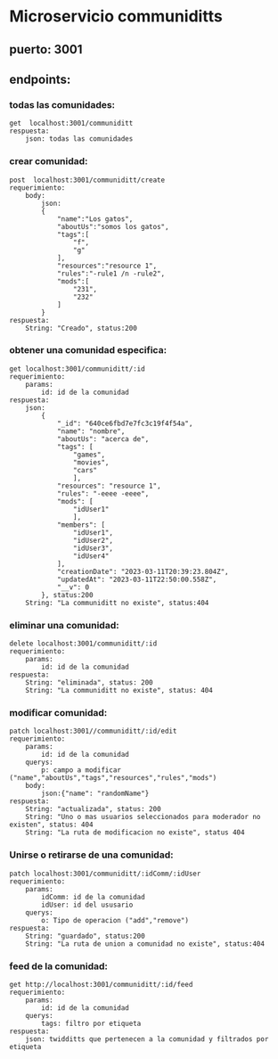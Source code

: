 # Microservicio communiditts
## puerto: 3001
## endpoints:
### todas las comunidades: 
    get  localhost:3001/communiditt
    respuesta:
        json: todas las comunidades
### crear comunidad: 
    post  localhost:3001/communiditt/create
    requerimiento:
        body: 
            json:
            {
                "name":"Los gatos",
                "aboutUs":"somos los gatos",
                "tags":[
                    "f",
                    "g"
                ],
                "resources":"resource 1",
                "rules":"-rule1 /n -rule2",
                "mods":[
                    "231",
                    "232"
                ]
            }
    respuesta:
        String: "Creado", status:200
### obtener una comunidad especifica:
    get localhost:3001/communiditt/:id
    requerimiento:
        params:
            id: id de la comunidad
    respuesta:
        json:
            {
                "_id": "640ce6fbd7e7fc3c19f4f54a",
                "name": "nombre",
                "aboutUs": "acerca de",
                "tags": [
                    "games",
                    "movies",
                    "cars"
                    ],
                "resources": "resource 1",
                "rules": "-eeee -eeee",
                "mods": [
                    "idUser1"
                    ],
                "members": [
                    "idUser1",
                    "idUser2",
                    "idUser3",
                    "idUser4"
                ],
                "creationDate": "2023-03-11T20:39:23.804Z",
                "updatedAt": "2023-03-11T22:50:00.558Z",
                "__v": 0
            }, status:200
        String: "La communiditt no existe", status:404
### eliminar una comunidad:
    delete localhost:3001/communiditt/:id
    requerimiento:
        params:
            id: id de la comunidad
    respuesta:
        String: "eliminada", status: 200
        String: "La communiditt no existe", status: 404
### modificar comunidad:
    patch localhost:3001//communiditt/:id/edit
    requerimiento:
        params:
            id: id de la comunidad
        querys:
            p: campo a modificar ("name","aboutUs","tags","resources","rules","mods")
        body:
            json:{"name": "randomName"}
    respuesta:
        String: "actualizada", status: 200
        String: "Uno o mas usuarios seleccionados para moderador no existen", status: 404
        String: "La ruta de modificacion no existe", status 404
### Unirse o retirarse de una comunidad:
    patch localhost:3001/communiditt/:idComm/:idUser
    requerimiento:
        params:
            idComm: id de la comunidad
            idUser: id del ususario
        querys:
            o: Tipo de operacion ("add","remove")
    respuesta:
        String: "guardado", status:200
        String: "La ruta de union a comunidad no existe", status:404
### feed de la comunidad:
    get http://localhost:3001/communiditt/:id/feed
    requerimiento:
        params:
            id: id de la comunidad
        querys:
            tags: filtro por etiqueta
    respuesta:
        json: twidditts que pertenecen a la comunidad y filtrados por etiqueta
